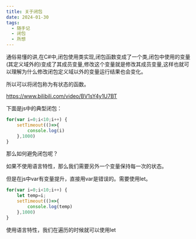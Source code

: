 ```yaml
---
title: 关于闭包
date: 2024-01-30
tags:
  - 随手记
  - 闭包
  - 所想
---
```

通俗易懂的讲,在C#中,闭包使用类实现,闭包函数变成了一个类,闭包中使用的变量(其定义域外的)变成了其成员变量,修改这个变量就是修改其成员变量,这样也就可以理解为什么修改闭包定义域以外的变量运行结果也会变化。

所以可以将闭包称为有状态的函数。

https://www.bilibili.com/video/BV1sY4y1U7BT

下面是js中的典型闭包：

```js
for(var i=0;i<10;i++) {
    setTimeout(()=>{
        console.log(i)
    },1000)
}
```

那么如何避免闭包呢？

如果不使用语言特性，那么我们需要另外一个变量保持每一次的状态。

但是在js中var有变量提升，直接用var是错误的。需要使用let。

```js
for(var i=0;i<10;i++) {
    let temp=i;
    setTimeout(()=>{
        console.log(temp)
    },1000)
}
```

使用语言特性，我们在遍历的时候就可以使用let

```js


```